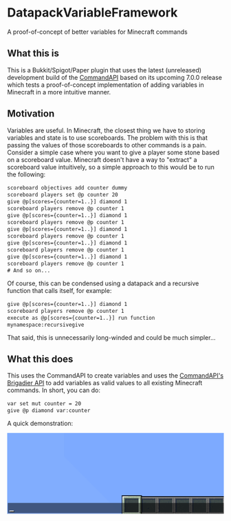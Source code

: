 # DatapackVariableFramework
A proof-of-concept of better variables for Minecraft commands

## What this is
This is a Bukkit/Spigot/Paper plugin that uses the latest (unreleased) development build of the [CommandAPI](https://github.com/JorelAli/CommandAPI) based on its upcoming 7.0.0 release which tests a proof-of-concept implementation of adding variables in Minecraft in a more intuitive manner.

## Motivation
Variables are useful. In Minecraft, the closest thing we have to storing variables and state is to use scoreboards. The problem with this is that passing the values of those scoreboards to other commands is a pain. Consider a simple case where you want to give a player some stone based on a scoreboard value. Minecraft doesn't have a way to "extract" a scoreboard value intuitively, so a simple approach to this would be to run the following:

```mcfunction
scoreboard objectives add counter dummy
scoreboard players set @p counter 20
give @p[scores={counter=1..}] diamond 1
scoreboard players remove @p counter 1
give @p[scores={counter=1..}] diamond 1
scoreboard players remove @p counter 1
give @p[scores={counter=1..}] diamond 1
scoreboard players remove @p counter 1
give @p[scores={counter=1..}] diamond 1
scoreboard players remove @p counter 1
give @p[scores={counter=1..}] diamond 1
scoreboard players remove @p counter 1
# And so on...
```

Of course, this can be condensed using a datapack and a recursive function that calls itself, for example:

```mcfunction
give @p[scores={counter=1..}] diamond 1
scoreboard players remove @p counter 1
execute as @p[scores={counter=1..}] run function mynamespace:recursivegive
```

That said, this is unnecessarily long-winded and could be much simpler...

## What this does
This uses the CommandAPI to create variables and uses the [CommandAPI's Brigadier API](https://commandapi.jorel.dev/6.4.0/brigadier.html) to add variables as valid values to all existing Minecraft commands. In short, you can do:

```mcfunction
var set mut counter = 20
give @p diamond var:counter
```

A quick demonstration:

![demo](./dvf_demo.gif)
